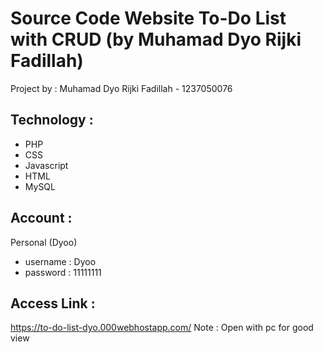 # Source Code Website To-Do List with CRUD (by Muhamad Dyo Rijki Fadillah)
Project by :
Muhamad Dyo Rijki Fadillah - 1237050076

## Technology :
- PHP
- CSS
- Javascript
- HTML
- MySQL

## Account :
Personal (Dyoo)
- username : Dyoo
- password : 11111111

## Access Link :
https://to-do-list-dyo.000webhostapp.com/
Note : Open with pc for good view
